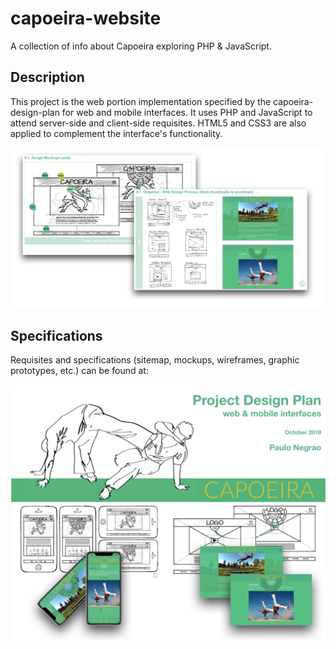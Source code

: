 # capoeira-website
A collection of info about Capoeira exploring PHP & JavaScript.
## Description
This project is the web portion implementation specified by the capoeira-design-plan for web and mobile interfaces.
It uses PHP and JavaScript to attend server-side and client-side requisites. HTML5 and CSS3 are also applied to complement the interface's functionality.

![Capoeira Project Desciption](https://github.com/paulonegrao/capoeira-website/blob/master/images/project-description.png)

## Specifications
Requisites and specifications (sitemap, mockups, wireframes, graphic prototypes, etc.) can be found at:

![Capoeira Design Plan](https://github.com/paulonegrao/capoeira-website/blob/master/images/project-design-plan.png)


